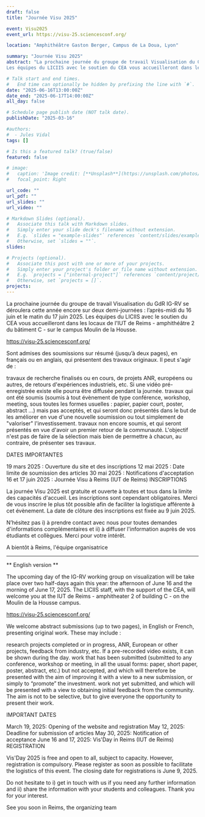 ```yaml
---
draft: false
title: "Journée Visu 2025"

event: Visu2025
event_url: https://visu-25.sciencesconf.org/

location: "Amphithéâtre Gaston Berger, Campus de La Doua, Lyon"

summary: "Journée Visu 2025"
abstract: "La prochaine journée du groupe de travail Visualisation du GdR IG-RV se déroulera cette année encore sur deux demi-journées : l’après-midi du 16 juin et le matin du 17 juin 2025.
Les équipes du LICIIS avec le soutien du CEA vous accueilleront dans les locaux de l'IUT de Reims - amphithéâtre 2 du bâtiment C - sur le campus Moulin de la Housse."

# Talk start and end times.
#   End time can optionally be hidden by prefixing the line with `#`.
date: "2025-06-16T13:00:00Z"
date_end: "2025-06-17T14:00:00Z"
all_day: false

# Schedule page publish date (NOT talk date).
publishDate: "2025-03-16"

#authors:
#  - Jules Vidal
tags: []

# Is this a featured talk? (true/false)
featured: false

# image:
#   caption: 'Image credit: [**Unsplash**](https://unsplash.com/photos/bzdhc5b3Bxs)'
#   focal_point: Right

url_code: ""
url_pdf: ""
url_slides: ""
url_video: ""

# Markdown Slides (optional).
#   Associate this talk with Markdown slides.
#   Simply enter your slide deck's filename without extension.
#   E.g. `slides = "example-slides"` references `content/slides/example-slides.md`.
#   Otherwise, set `slides = ""`.
slides:

# Projects (optional).
#   Associate this post with one or more of your projects.
#   Simply enter your project's folder or file name without extension.
#   E.g. `projects = ["internal-project"]` references `content/project/deep-learning/index.md`.
#   Otherwise, set `projects = []`.
projects:
---
```


La prochaine journée du groupe de travail Visualisation du GdR IG-RV se déroulera cette année encore sur deux demi-journées : l’après-midi du 16 juin et le matin du 17 juin 2025.
Les équipes du LICIIS avec le soutien du CEA vous accueilleront dans les locaux de l'IUT de Reims - amphithéâtre 2 du bâtiment C - sur le campus Moulin de la Housse.

https://visu-25.sciencesconf.org/

Sont admises des soumissions sur résumé (jusqu’à deux pages), en français ou en anglais, qui présentent des travaux originaux. Il peut s'agir de :

travaux de recherche finalisés ou en cours, de projets ANR, européens ou autres, de retours d'expériences industriels, etc. Si une vidéo pré-enregistrée existe elle pourra être diffusée pendant la journée.
travaux qui ont été soumis (soumis à tout évènement de type conférence, workshop, meeting, sous toutes les formes usuelles : papier, papier court, poster, abstract ...) mais pas acceptés, et qui seront donc présentés dans le but de les améliorer en vue d'une nouvelle soumission ou tout simplement de "valoriser" l'investissement.
travaux non encore soumis, et qui seront présentés en vue d'avoir un premier retour de la communauté.
L'objectif n'est pas de faire de la sélection mais bien de permettre à chacun, au contraire, de présenter ses travaux.

DATES IMPORTANTES

19 mars 2025 : Ouverture du site et des inscriptions
12 mai 2025 : Date limite de soumission des articles
30 mai 2025 : Notifications d'acceptation
16 et 17 juin 2025 : Journée Visu à Reims (IUT de Reims)
INSCRIPTIONS

La journée Visu 2025 est gratuite et ouverte à toutes et tous dans la limite des capacités d'accueil. Les inscriptions sont cependant obligatoires.
Merci de vous inscrire le plus tôt possible afin de faciliter la logistique afférente à cet évènement. La date de clôture des inscriptions est fixée au 9 juin 2025.

N’hésitez pas i) à prendre contact avec nous pour toutes demandes d'informations complémentaires et ii) à diffuser l'information auprès de vos étudiants et collègues.
Merci pour votre intérêt.

A bientôt à Reims, l'équipe organisatrice

___________

** English version **
 

The upcoming day of the IG-RV working group on visualization will be take place over two half-days again this year: the afternoon of June 16 and the morning of June 17, 2025.
The LICIIS staff, with the support of the CEA, will welcome you at the IUT de Reims - amphitheater 2 of building C - on the Moulin de la Housse campus.

https://visu-25.sciencesconf.org/

We welcome abstract submissions (up to two pages), in English or French, presenting original work. These may include :

research projects completed or in progress, ANR, European or other projects, feedback from industry, etc. If a pre-recorded video exists, it can be shown during the day.
work that has been submitted (submitted to any conference, workshop or meeting, in all the usual forms: paper, short paper, poster, abstract, etc.) but not accepted, and which will therefore be presented with the aim of improving it with a view to a new submission, or simply to “promote” the investment.
work not yet submitted, and which will be presented with a view to obtaining initial feedback from the community.
The aim is not to be selective, but to give everyone the opportunity to present their work.

IMPORTANT DATES

March 19, 2025: Opening of the website and registration
May 12, 2025: Deadline for submission of articles
May 30, 2025: Notification of acceptance
June 16 and 17, 2025: Vis'Day in Reims (IUT de Reims)
REGISTRATION

Vis'Day 2025 is free and open to all, subject to capacity. However, registration is compulsory.
Please register as soon as possible to facilitate the logistics of this event. The closing date for registrations is June 9, 2025.

Do not hesitate to i) get in touch with us if you need any further information and ii) share the information with your students and colleagues.
Thank you for your interest.

See you soon in Reims, the organizing team

